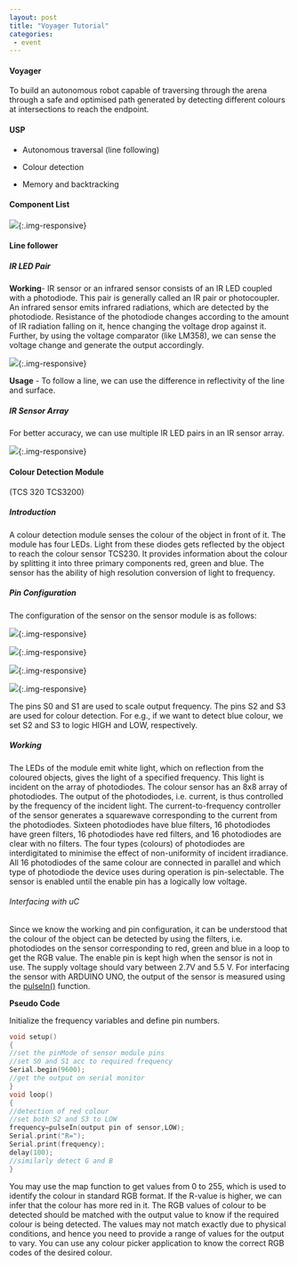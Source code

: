 ```yaml
---
layout: post
title: "Voyager Tutorial"
categories:
 - event
---
```


#### Voyager

To build an autonomous robot capable of traversing through the arena through a safe and optimised path generated by detecting different colours at intersections to reach the endpoint.

#### USP

*   Autonomous traversal (line following)

*   Colour detection

*   Memory and backtracking

#### Component List 

![](/img/tutorial/event/voyager/componentlist.png){:.img-responsive}

#### Line follower

##### IR LED Pair

**Working**- IR sensor or an infrared sensor consists of an IR LED coupled with a photodiode. This pair is generally called an IR pair or photocoupler. An infrared sensor emits infrared radiations, which are detected by the photodiode. Resistance of the photodiode changes according to the amount of IR radiation falling on it, hence changing the voltage drop against it. Further, by using the voltage comparator (like LM358), we can sense the voltage change and generate the output accordingly.

![](/img/tutorial/event/voyager/IR.png){:.img-responsive}

**Usage** - To follow a line, we can use the difference in reflectivity of the line and surface.

##### IR Sensor Array

For better accuracy, we can use multiple IR LED pairs in an IR sensor array.

![](/img/tutorial/event/voyager/array.png){:.img-responsive}


#### Colour Detection Module
(TCS 320 TCS3200)


##### Introduction

A colour detection module senses the colour of the object in front of it. The module has four LEDs. Light from these diodes gets reflected by the object to reach the colour sensor TCS230. It provides information about the colour by splitting it into three primary components red, green and blue. The sensor has the ability of high resolution conversion of light to frequency.


##### Pin Configuration

The configuration of the sensor on the sensor module is as follows:

![](/img/tutorial/event/voyager/image_0.png){:.img-responsive}

![](/img/tutorial/event/voyager/image_1.jpg){:.img-responsive}

![](/img/tutorial/event/voyager/image_2.png){:.img-responsive}

![](/img/tutorial/event/voyager/image_3.png){:.img-responsive}

The pins S0 and S1 are used to scale output frequency. The pins S2 and S3 are used for colour detection. For e.g., if we want to detect blue colour, we set S2 and S3 to logic HIGH and LOW, respectively.


##### Working

The LEDs of the module emit white light, which on reflection from the coloured objects, gives the light of a specified frequency. This light is incident on the array of photodiodes. The colour sensor has an 8x8 array of photodiodes. The output of the photodiodes, i.e. current, is thus controlled by the frequency of the incident light. The current-to-frequency controller of the sensor generates a squarewave corresponding to the current from the photodiodes. Sixteen photodiodes have blue filters, 16 photodiodes have green filters, 16 photodiodes have red filters, and 16 photodiodes are clear with no filters. The four types (colours) of photodiodes are interdigitated to minimise the effect of non-uniformity of incident irradiance. All 16 photodiodes of the same colour are connected in parallel and which type of photodiode the device uses during operation is pin-selectable. The sensor is enabled until the enable pin has a logically low voltage.


###### Interfacing with uC

Since we know the working and pin configuration, it can be understood that the colour of the object can be detected by using the filters, i.e. photodiodes on the sensor corresponding to red, green and blue in a loop to get the RGB value. The enable pin is kept high when the sensor is not in use. The supply voltage should vary between 2.7V and 5.5 V. For interfacing the sensor with ARDUINO UNO, the output of the sensor is measured using the [pulseIn()](https://www.arduino.cc/en/Reference/pulseIn) function.


**Pseudo Code**

Initialize the frequency variables and define pin numbers.

```c
void setup() 
{ 
//set the pinMode of sensor module pins 
//set S0 and S1 acc to required frequency 
Serial.begin(9600); 
//get the output on serial monitor 
} 
void loop() 
{ 	
//detection of red colour 	
//set both S2 and S3 to LOW 
frequency=pulseIn(output pin of sensor,LOW); 
Serial.print("R="); 
Serial.print(frequency); 
delay(100); 
//similarly detect G and B 
}
```

You may use the map function to get values from 0 to 255, which is used to identify the colour in standard RGB format. If the R-value is higher, we can infer that the colour has more red in it. The RGB values of colour to be detected should be matched with the output value to know if the required colour is being detected. The values may not match exactly due to physical conditions, and hence you need to provide a range of values for the output to vary. You can use any colour picker application to know the correct RGB codes of the desired colour.